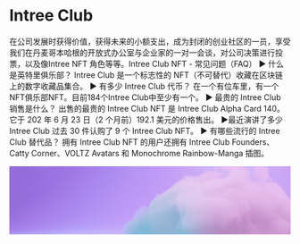 # Intree Club

在公司发展时获得价值，获得未来的小额支出，成为封闭的创业社区的一员，享受我们在丹麦哥本哈根的开放式办公室与企业家的一对一会谈，对公司决策进行投票，以及像Intree NFT 角色等等。Intree Club NFT - 常见问题（FAQ）
▶ 什么是英特里俱乐部？
Intree Club 是一个标志性的 NFT（不可替代）收藏在区块链上的数字收藏品集合。
▶ 有多少 Intree Club 代币？
在一个有位车里，有一个NFT俱乐部NFT。目前184个Intree Club中至少有一个。
▶ 最贵的 Intree Club 销售是什么？
出售的最贵的 Intree Club NFT 是 Intree Club Alpha Card 140。它于 202 年 6 月 23 日（2 个月前）192.1 美元的价格售出。
▶最近演讲了多少 Intree Club
过去 30 件认购了 9 个 Intree Club NFT。
▶ 有哪些流行的 Intree Club 替代品？
拥有 Intree Club NFT 的用户还拥有 Intree Club Founders、Catty Corner、VOLTZ Avatars 和 Monochrome Rainbow-Manga 插图。

![nft](unnamed.png)
